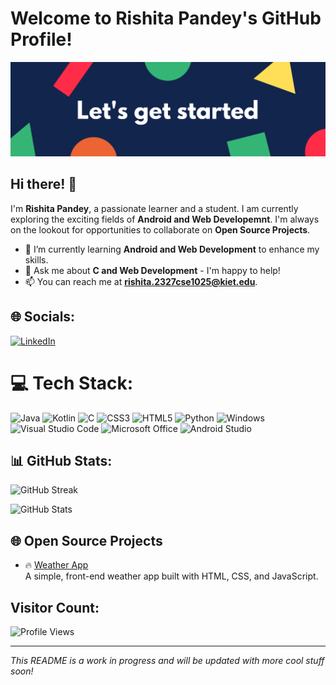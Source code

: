 # Welcome to Rishita Pandey's GitHub Profile!

![utkarshpayal](https://github.com/RishitaPandey2327/Rishita/raw/main/Colorful%20Shapes%20Header%20Banner.png)


## Hi there! 👋

I'm **Rishita Pandey**, a passionate learner and a student. I am currently exploring the exciting fields of **Android and Web Developemnt**. I'm always on the lookout for opportunities to collaborate on **Open Source Projects**.

- 🌱 I’m currently learning **Android and Web Development** to enhance my skills. 
- 💬 Ask me about **C and Web Development** - I'm happy to help!
- 📫 You can reach me at **rishita.2327cse1025@kiet.edu**.

## 🌐 Socials:
[![LinkedIn](https://img.shields.io/badge/LinkedIn-%230077B5.svg?logo=linkedin&logoColor=white)](https://www.linkedin.com/in/rishita-pandey-19a8a82a8/)



# 💻 Tech Stack:
![Java](https://img.shields.io/badge/java-%231572B6.svg?style=for-the-badge&logo=java&logoColor=white)
![Kotlin](https://img.shields.io/badge/kotlin-%231572B6.svg?style=for-the-badge&logo=kotlin&logoColor=white)
![C](https://img.shields.io/badge/c-%2300599C.svg?style=for-the-badge&logo=c%2B%2B&logoColor=white) 
![CSS3](https://img.shields.io/badge/css3-%231572B6.svg?style=for-the-badge&logo=css3&logoColor=white) 
![HTML5](https://img.shields.io/badge/html5-%23E34F26.svg?style=for-the-badge&logo=html5&logoColor=white)
![Python](https://img.shields.io/badge/python-3670A0?style=for-the-badge&logo=python&logoColor=ffdd54) 
![Windows](https://img.shields.io/badge/Windows-0078D6?style=for-the-badge&logo=windows&logoColor=white)
![Visual Studio Code](https://img.shields.io/badge/VSCode-0078D4?style=for-the-badge&logo=visual%20studio%20code&logoColor=white)
![Microsoft Office](https://img.shields.io/badge/Microsoft_Office-D83B01?style=for-the-badge&logo=microsoft-office&logoColor=white)
![Android Studio](https://img.shields.io/badge/Android_Studio-0078D4?style=for-the-badge&logo=android%20studio%20code&logoColor=white)

## 📊 GitHub Stats:

![GitHub Streak](https://github-readme-streak-stats.herokuapp.com/?user=RishitaPandey2327&)

![GitHub Stats](https://github-readme-stats-mu-dusky.vercel.app/api?username=RishitaPandey2327&show_icons=true&theme=radical&count_private=true&include_all_commits=true)


## 🌐 Open Source Projects

- 🔥 [Weather App](https:/https://github.com/RishitaPandey2327/RishitaPandey2327/tree/main/github.com//weather-app)  
  A simple, front-end weather app built with HTML, CSS, and JavaScript.



## Visitor Count:

![Profile Views](https://komarev.com/ghpvc/?username=RishitaPandey2327&color=blueviolet)

---

_This README is a work in progress and will be updated with more cool stuff soon!_
